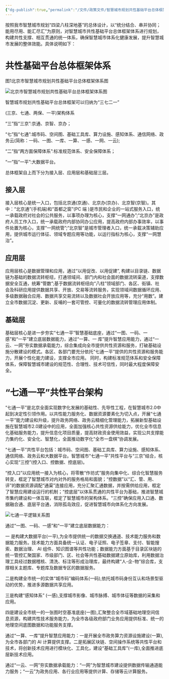 ```yaml
---
{"dg-publish":true,"permalink":"/文件/政策文件/智慧城市规划共性基础平台总体框架体系说明/"}
---
```


按照我市智慧城市规划“四梁八柱深地基”的总体设计，以“统分结合、串并协同；能用尽用、能汇尽汇”为原则，对智慧城市共性基础平台总体框架体系进行规划，构建共性支撑、相互贯通的统一体系，确保智慧城市体系化健康发展，提升智慧城市发展的整体效能。具体说明如下：

# 共性基础平台总体框架体系
图1北京市智慧城市规划共性基础平台总体框架体系图

![北京市智慧城市规划共性基础平台总体框架体系图](http://nxl-tuchuang.oss-cn-beijing.aliyuncs.com/2023-10-15-075020.png)

智慧城市规划共性基础平台总体框架可以归纳为“三七二一”

(三京、七通、两保、一平)架构体系

“三”指“三京”:京通、京智、京办；

“七”指“七通”:城市码、空间图、基础工具库、算力设施、感知体系、通信网络、政务云(简称：一码、一图、一库、一算、一感、一网、一云);

“二”指“两方面保障体系”:标准规范体系、安全保障体系；

“一”指“一平”:大数据平台。

总体框架自上而下分为接入层、应用层和基础层三层。

## 接入层
接入层核心是统一入口，包括北京通(京通)、北京办(京办)、北京智(京智)。其中：“北京通”(手机端)和“首都之窗”(PC 端 )是市民和企业的一站式服务入口，统一承载政府对社会的公共服务，以事项办理为核心，支撑“一网通办”;“北京办”是政府人员工作入口，统一承载政府内部协同办公应用，提高政府内部办事效率，以事件处置为核心，支撑“一网统管”;“北京智”是城市管理者入口，统一承载决策辅助应用，提供城市运行体征、领域专题应用等功能，以运行指标为核心，支撑“一网慧治”。
## 应用层
应用层核心是数据管理和应用，通过“以用促改、以用促建”, 构建以目录链、数据链为基础的数据流转枢纽，打通领域间、部门内和社会面的数据流转渠道，支撑数据安全互通，统筹“管数”;基于数据流转枢纽向“八柱”领域部门、各区、街镇、社会及科研应用提供数据共享、开放、交易等流转服务，实现领域间数据循环应用、多级数据融合应用、数据共享交易流转以及数据社会开放应用等，充分“用数”。建立全市数据沉淀、更新、反哺的一套可管控、可量化的数据流转管理应用体制。
## 基础层
基础层核心是进一步夯实“七通一平”智慧基础底座，通过“一图、一码、一感”和“一平”建立底层数据能力，通过“一算、一 库”提升智慧应用能力，通过“一云、一网”夯实数据承载能力，综合集成向全市提供共性资源和服务，打破基础设施分散建设的模式。各区、各部门要充分依托“七通一平”提供的共性资源和服务能力，开展个性化能力建设，支撑全市应用。
同时，构建标准规范体系和安全保障体系，保障智慧城市建设的规范性、合理性、技术可信性，同时最大程度保障安全。
# “七通一平”共性平台架构
“七通一平”是北京全面实现数字化发展的基础性、先导性工程，在智慧城市2.0中起到决定性引领作用。以共性能力服务化、数据资源要素化为切入点，开展“七通一平”能力建设和升级，提升政务网络、政务云精细化管理能力，拓展新型基础设施在智慧城市2.0建设中的应用，全面加强核心共性资源供给能力，优化全市信息化基础服务能力，提升信息化项目质量，提高财政资金使用效益，实现公共支撑能力集约化、安全化、智慧化，全面推动数字化“全市一盘棋”协调发展。

“七通一平”共性平台包括：城市码、空间图、基础工具库、算力设施、感知体系、通信网络、政务云和大数据平台。智慧城市“七通一平”共性平台与“三京”结合，核心实现“三控”(控入口、控数据、控底层)。

“控入口”以应用统一接入为核心，将零散“作坊式”服务向集中化、综合化智慧服务转变，框定了智慧城市对内对外的服务格局和面貌；“控数据”以“汇、管、用、评”的数据资源调配“通渠”连接应用，充分汇聚汇通数据，并按需供给应用，框定了智慧应用建设运行的机制；“控底层”以体系贯通的共性平台为基础，推进智慧城市集约建设和一体互联，框定了智慧城市的架构体系。“三控”确保应用入口通、数据融合通、底层平台通，消除孤岛效应，促进智慧城市向体系化方向发展。

![七通一平逻辑关系图](http://nxl-tuchuang.oss-cn-beijing.aliyuncs.com/2023-10-15-075138.png)

通过“一图、一码、一感”和“一平”建立底层数据能力：

一 是构建大数据平台(一平),为全市提供统一的数据交换通道、技术能力服务和数据能力服务。技术能力方面具备统一认证、电子证照、电子签章、支付、智能搜索、数据治理、 AI 组件、知识图谱等共性功能；数据能力方面基于目录区块链的统一管控汇聚国家、市级部门、区、社会等共性基础数据建立原始库，利用数据治理工具经过数据稽核、清洗、标注等形成治理库，最终构建“人-企-物”综合库，支撑相关主题库、专题库及数据专区的数据服务。

二是构建全市统一的实体“城市码”编码体系(一码),依托城市码身份互认和场景型驱动的优势，推进多源数据共享应用。

三是构建“感知体系” (一感),支撑城市影像、城市脉搏、城市体征等数据的采集和应用。

四是建设全市统一的一张图时空基准底座(一图),汇聚整合全市域基础地理空间信息资源，构建共性技术服务能力，为全市各级政府部门业务应用提供标准、统一的地理空间底图数据和功能服务支撑。

通过“一算、一库”提升智慧应用能力：一是开展全市政务算力资源设施建设(一算),为全市各部门的 AI 计算提供支撑。二是拓展区块链、空间操作系统等共性平台和技术，将创新技术应用进行模块化、工具化，建设“基础工具库”(一库),全面推进底层新技术应用。

通过“一云、一网”夯实数据承载能力：“一网”为智慧城市建设提供数据传输通道能力服务；“一云”为政务应用、各行业应用等提供计算、存储等云计算服务。